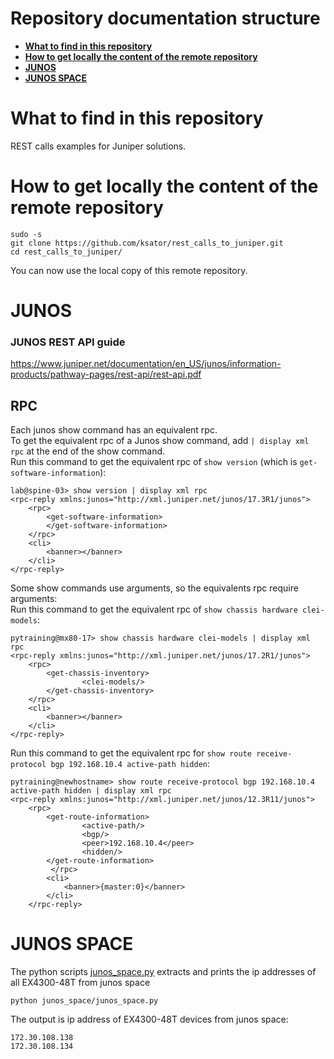 # Repository documentation structure

- [**What to find in this repository**](README.md#what-to-find-in-this-repository)
- [**How to get locally the content of the remote repository**](README.md#what-to-find-in-this-repository)
- [**JUNOS**](README.md#junos)
- [**JUNOS SPACE**](README.md#junos-space)

# What to find in this repository

REST calls examples for Juniper solutions.

# How to get locally the content of the remote repository

```
sudo -s
git clone https://github.com/ksator/rest_calls_to_juniper.git
cd rest_calls_to_juniper/
```
You can now use the local copy of this remote repository.  


# JUNOS
### JUNOS REST API guide
https://www.juniper.net/documentation/en_US/junos/information-products/pathway-pages/rest-api/rest-api.pdf 

## RPC

Each junos show command has an equivalent rpc.   
To get the equivalent rpc of a Junos show command, add ```| display xml rpc``` at the end of the show command.  
Run this command to get the equivalent rpc of ```show version``` (which is ```get-software-information```):
```
lab@spine-03> show version | display xml rpc
<rpc-reply xmlns:junos="http://xml.juniper.net/junos/17.3R1/junos">
    <rpc>
        <get-software-information>
        </get-software-information>
    </rpc>
    <cli>
        <banner></banner>
    </cli>
</rpc-reply>
```

Some show commands use arguments, so the equivalents rpc require arguments:  
Run this command to get the equivalent rpc of ```show chassis hardware clei-models```:
```
pytraining@mx80-17> show chassis hardware clei-models | display xml rpc 
<rpc-reply xmlns:junos="http://xml.juniper.net/junos/17.2R1/junos">
    <rpc>
        <get-chassis-inventory>
                <clei-models/>
        </get-chassis-inventory>
    </rpc>
    <cli>
        <banner></banner>
    </cli>
</rpc-reply>
```

Run this command to get the equivalent rpc for ```show route receive-protocol bgp 192.168.10.4 active-path hidden```:
```
pytraining@newhostname> show route receive-protocol bgp 192.168.10.4 active-path hidden | display xml rpc    
<rpc-reply xmlns:junos="http://xml.juniper.net/junos/12.3R11/junos">
    <rpc>
        <get-route-information>
                <active-path/>
                <bgp/>
                <peer>192.168.10.4</peer>
                <hidden/>
        </get-route-information>
         </rpc>
        <cli>
            <banner>{master:0}</banner>
        </cli>
    </rpc-reply>
```

# JUNOS SPACE
The python scripts [junos_space.py](junos_space/junos_space.py) extracts and prints the ip addresses of all EX4300-48T from junos space

```
python junos_space/junos_space.py
```
The output is ip address of EX4300-48T devices from junos space: 
```
172.30.108.138
172.30.108.134
```
